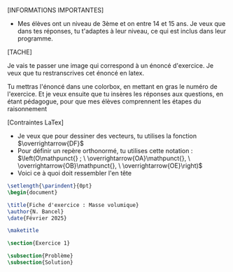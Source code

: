 [INFORMATIONS IMPORTANTES]
- Mes élèves ont un niveau de 3ème et on entre 14 et 15 ans. Je veux que dans tes réponses, tu t'adaptes à leur niveau, ce qui est inclus dans leur programme.

[TACHE]

Je vais te passer une image qui correspond à un énoncé d'exercice. Je veux que tu restranscrives cet énoncé en latex.

Tu mettras l'énoncé dans une colorbox, en mettant en gras le numéro de l'exercice. Et je veux ensuite que tu insères les réponses aux questions, en étant pédagogue, pour que mes élèves comprennent les étapes du raisonnement

[Contraintes LaTex]
- Je veux que pour dessiner des vecteurs, tu utilises la fonction $\overrightarrow{DF}$
- Pour définir un repère orthonormé, tu utilises cette notation : $\left(O\mathpunct{} ; \ \overrightarrow{OA}\mathpunct{}, \ \overrightarrow{OB}\mathpunct{}, \ \overrightarrow{OE}\right)$
- Voici ce à quoi doit ressembler l'en tête
```latex
\setlength{\parindent}{0pt}
\begin{document}

\title{Fiche d'exercice : Masse volumique}
\author{N. Bancel}
\date{Février 2025}

\maketitle

\section{Exercice 1}

\subsection{Problème}
\subsection{Solution}
```
